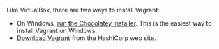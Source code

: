 Like VirtualBox, there are two ways to install Vagrant:

* On Windows, [run the Chocolatey installer](https://chocolatey.org/packages/vagrant/). This is the easiest way to install Vagrant on Windows.
* [Download Vagrant](https://www.vagrantup.com/downloads.html) from the HashiCorp web site.
